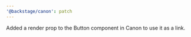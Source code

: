 ```yaml
---
'@backstage/canon': patch
---
```


Added a render prop to the Button component in Canon to use it as a link.
